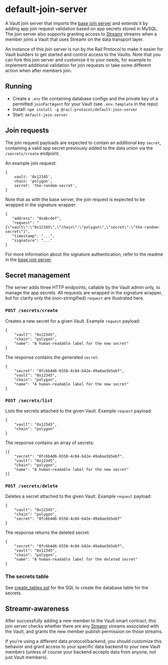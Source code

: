 # default-join-server

A Vault join server that imports the [base join server](https://github.com/vaults/data-union-join-server) and extends it by adding app join request validation based on app secrets stored in MySQL. The join server also supports granting access to [Streamr](https://streamr.network) streams when a member joins a Vault that uses Streamr on the data transport layer.

An instance of this join server is run by the Rail Protocol to make it easier for Vault builders to get started and control access to the Vaults. Note that you can fork this join server and customize it to your needs, for example to implement additional validation for join requests or take some different action when after members join.

## Running

- Create a `.env` file containing database configs and the private key of a permitted `joinPartAgent` for your Vault (see `.env.template` in the repo)
- Install: `npm install -g @rail-protocol/default-join-server`
- Start: `default-join-server`

## Join requests

The join request payloads are expected to contain an additional key `secret`, containing a valid app secret previously added to the data union via the `/secrets/create` endpoint.

An example join request:

```
{
	vault: '0x12345',
	chain: 'polygon',
	secret: 'the-random-secret',
}
```

Note that as with the base server, the join request is expected to be wrapped in the signature wrapper:

```
{
   "address": "0xabcdef",
   "request": "{\"vault\":\"0x12345\",\"chain\":\"polygon\",\"secret\":\"the-random-secret\"}",
   "timestamp": "...",
   "signature": "..."
}
```

For more information about the signature authentication, refer to the readme in the [base join server](https://github.com/vaults/data-union-join-server).

## Secret management

The server adds three HTTP endpoints, callable by the Vault admin only, to manage the app secrets. All requests are wrapped in the signature wrapper, but for clarity only the (non-stringified) `request` are illustrated here.

### `POST /secrets/create`

Creates a new secret for a given Vault. Example `request` payload:

```
{
	"vault": "0x12345",
	"chain": "polygon",
	"name": "A human-readable label for the new secret"
}
```

The response contains the generated `secret`:

```
{
	"secret": "0fc6b4d6-6558-4c04-b42e-49a8ae5b5ebf",
	"vault": "0x12345",
	"chain": "polygon",
	"name": "A human-readable label for the new secret"
}
```

### `POST /secrets/list`

Lists the secrets attached to the given Vault. Example `request` payload:

```
{
	"vault": "0x12345",
	"chain": "polygon"
}
```

The response contains an array of secrets:

```
[{
	"secret": "0fc6b4d6-6558-4c04-b42e-49a8ae5b5ebf",
	"vault": "0x12345",
	"chain": "polygon",
	"name": "A human-readable label for the new secret"
}]
```

### `POST /secrets/delete`

Deletes a secret attached to the given Vault. Example `request` payload:

```
{
	"vault": "0x12345",
	"chain": "polygon",
	"secret": "0fc6b4d6-6558-4c04-b42e-49a8ae5b5ebf"
}
```

The response returns the deleted secret:

```
{
	"secret": "0fc6b4d6-6558-4c04-b42e-49a8ae5b5ebf",
	"vault": "0x12345",
	"chain": "polygon",
	"name": "A human-readable label for the deleted secret"
}
```

### The secrets table

See [create_tables.sql](create_tables.sql) for the SQL to create the database table for the secrets.

## Streamr-awareness

After successfully adding a new member to the Vault smart contract, this join server checks whether there are any [Streamr](https://streamr.network) streams associated with the Vault, and grants the new member publish permission on those streams.

If you're using a different data protocol/backend, you should customize this behavior and grant access to your specific data backend to your new Vault members (unless of course your backend accepts data from anyone, not just Vault members).
